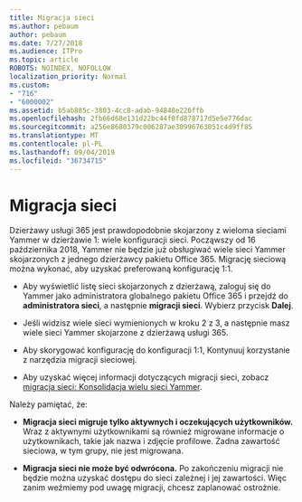 ```yaml
---
title: Migracja sieci
ms.author: pebaum
author: pebaum
ms.date: 7/27/2018
ms.audience: ITPro
ms.topic: article
ROBOTS: NOINDEX, NOFOLLOW
localization_priority: Normal
ms.custom:
- "716"
- "6000002"
ms.assetid: b5ab885c-3803-4cc8-adab-94848e226ffb
ms.openlocfilehash: 2fb66d68e131d22bc44f0fd878717d5e5e776dac
ms.sourcegitcommit: a256e8680379c006287ae30996763051c4d9ff85
ms.translationtype: MT
ms.contentlocale: pl-PL
ms.lasthandoff: 09/04/2019
ms.locfileid: "36734715"
---
```

# <a name="network-migration"></a>Migracja sieci

Dzierżawy usługi 365 jest prawdopodobnie skojarzony z wieloma sieciami Yammer w dzierżawie 1: wiele konfiguracji sieci. Począwszy od 16 października 2018, Yammer nie będzie już obsługiwać wiele sieci Yammer skojarzonych z jednego dzierżawcy pakietu Office 365. Migrację sieciową można wykonać, aby uzyskać preferowaną konfigurację 1:1.
  
- Aby wyświetlić listę sieci skojarzonych z dzierżawą, zaloguj się do Yammer jako administratora globalnego pakietu Office 365 i przejdź do **administratora sieci**, a następnie **migracji sieci**. Wybierz przycisk **Dalej**.

- Jeśli widzisz wiele sieci wymienionych w kroku 2 z 3, a następnie masz wiele sieci Yammer skojarzone z dzierżawą usługi 365.

- Aby skorygować konfigurację do konfiguracji 1:1, Kontynuuj korzystanie z narzędzia migracji sieciowej.

- Aby uzyskać więcej informacji dotyczących migracji sieci, zobacz [migracja sieci: Konsolidacja wielu sieci Yammer](https://docs.microsoft.com/yammer/configure-your-yammer-network/consolidate-multiple-yammer-networks).

Należy pamiętać, że:
  
- **Migracja sieci migruje tylko aktywnych i oczekujących użytkowników.** Wraz z aktywnymi użytkownikami są również migrowane informacje o użytkownikach, takie jak nazwa i zdjęcie profilowe. Żadna zawartość sieciowa, w tym grupy, nie jest migrowana.

- **Migracja sieci nie może być odwrócona.** Po zakończeniu migracji nie będzie można uzyskać dostępu do sieci zależnej i jej zawartości. Więc zanim weźmiemy pod uwagę migracji, chcesz zaplanować ostrożnie.
